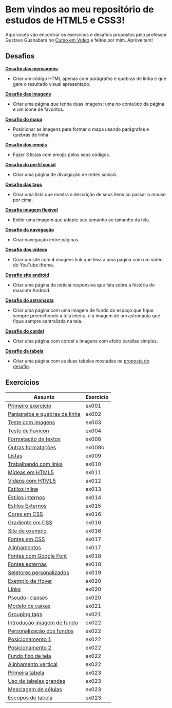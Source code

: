 # Bem vindos ao meu repositório de estudos de HTML5 e CSS3!
Aqui vocês vão encontrar os exercícios e desafios propostos pelo professor Gustavo Guanabara no [Curso em Vídeo](https://www.cursoemvideo.com/cursos/) e feitos por mim. Aproveitem!

## Desafios

**[Desafio das mensagens](https://devjonny4.github.io/html-css/Desafios/d001/)**
- Criar um código HTML apenas com parágrafos e quebras de linha e que gere o resultado visual apresentado.

**[Desafio das imagens](https://devjonny4.github.io/html-css/Desafios/d002/)**
- Criar uma página que tenha duas imagens: uma no conteúdo da página e um ícone de favoritos.

**[Desafio do mapa](https://devjonny4.github.io/html-css/Desafios/d003/)**
-  Posicionar as imagens para formar o mapa usando parágrafos e quebras de linha.

**[Desafio dos emojis](https://devjonny4.github.io/html-css/Desafios/d004/)**
- Fazer 3 listas com emojis pelos seus códigos.

**[Desafio do perfil social](https://devjonny4.github.io/html-css/Desafios/d005/)**
- Criar uma página de divulgação de redes sociais.

**[Desafio das tags](https://devjonny4.github.io/html-css/Desafios/d006/)**
- Criar uma lista que mostra a descrição de seus itens ao passar o mouse por cima.
   
**[Desafio imagem flexível](https://devjonny4.github.io/html-css/Desafios/d007/)**
- Exibir uma imagem que adapte seu tamanho ao tamanho da tela.

**[Desafio da navegação](https://devjonny4.github.io/html-css/Desafios/d008/)**
- Criar navegação entre páginas.

**[Desafio dos vídeos](https://devjonny4.github.io/html-css/Desafios/d009/)**
- Criar um site com 4 imagens link que leva a uma página com um vídeo do YouTube iframe.

**[Desafio site android](https://devjonny4.github.io/html-css/Desafios/d010/android.html)**
- Criar uma página de notícia responsiva que fala sobre a história do mascote Android.

**[Desafio do astronauta](https://devjonny4.github.io/html-css/Desafios/d011/)**
- Criar uma página com uma imagem de fundo do espaço que fique sempre preenchendo a tela inteira, e a imagem de um astronauta que fique sempre centralizda na tela.

**[Desafio do cordel](https://devjonny4.github.io/html-css/Desafios/d012/)**
- Criar uma página com cordel e imagens com efeito parallax simples.

**[Desafio da tabela](https://devjonny4.github.io/html-css/Desafios/d013/)**
- Criar uma página com as duas tabelas mostadas na [proposta do desafio](https://www.youtube.com/watch?v=MnznvoNuy-I&t=456s).

## Exercícios
| Assunto | Exercício  |
|--|--|
[Primeiro exercício](https://devjonny4.github.io/html-css/Exercícios/ex001/) | ex001
[Parágrafos e quebras de linha](https://devjonny4.github.io/html-css/Exercícios/ex002/) | ex002
[Teste com imagens](https://devjonny4.github.io/html-css/Exercícios/ex003/) | ex003
[Teste de Favicon](https://devjonny4.github.io/html-css/Exercícios/ex004/) | ex004
[Formatação de textos](https://devjonny4.github.io/html-css/Exercícios/ex008/) | ex008
[Outras formatações](https://devjonny4.github.io/html-css/Exercícios/ex008b/) | ex008b
[Listas](https://devjonny4.github.io/html-css/Exercícios/ex009/) | ex009
[Trabalhando com links](https://devjonny4.github.io/html-css/Exercícios/ex010/) | ex010
[Mídeas em HTML5](https://devjonny4.github.io/html-css/Exercícios/ex011/) | ex011
[Vídeos com HTML5](https://devjonny4.github.io/html-css/Exercícios/ex012/) | ex012
[Estilos Inline](https://devjonny4.github.io/html-css/Exercícios/ex013/) | ex013
[Estilos internos](https://devjonny4.github.io/html-css/Exercícios/ex014/) | ex014
[Estilos Externos](https://devjonny4.github.io/html-css/Exercícios/ex015/) | ex015
[Cores em CSS](https://devjonny4.github.io/html-css/Exercícios/ex016/cor01.html) | ex016
[Gradiente em CSS](https://devjonny4.github.io/html-css/Exercícios/ex016/cor02.html) | ex016
[Site de exemplo](https://devjonny4.github.io/html-css/Exercícios/ex016/cor03.html) | ex016
[Fontes em CSS](https://devjonny4.github.io/html-css/Exercícios/ex017/fonte01.html) | ex017
[Alinhamentos](https://devjonny4.github.io/html-css/Exercícios/ex017/fonte02.html) | ex017
[Fontes com Google Font](https://devjonny4.github.io/html-css/Exercícios/ex018/fonte01.html) | ex018
[Fontes externas](https://devjonny4.github.io/html-css/Exercícios/ex018/fonte02.html) | ex018
[Seletores personalizados](https://devjonny4.github.io/html-css/Exercícios/ex019/seletor01.html) | ex019
[Exemplo de Hover](https://devjonny4.github.io/html-css/Exercícios/ex020/hover.html) | ex020
[Links](https://devjonny4.github.io/html-css/Exercícios/ex020/links.html) | ex020
[Pseudo-classes](https://devjonny4.github.io/html-css/Exercícios/ex020/pseudoclasse.html) | ex020
[Modelo de caixas](https://devjonny4.github.io/html-css/Exercícios/ex021/caixa01.html) | ex021
[Grouping tags](https://devjonny4.github.io/html-css/Exercícios/ex021/caixa02.html) | ex021
[Introdução imagem de fundo](https://devjonny4.github.io/html-css/Exercícios/ex022/fundo001.html) | ex022
[Personalização dos fundos](https://devjonny4.github.io/html-css/Exercícios/ex022/fundo002.html) | ex022
[Posicionamento 1](https://devjonny4.github.io/html-css/Exercícios/ex022/fundo003.html) | ex022
[Posicionamento 2](https://devjonny4.github.io/html-css/Exercícios/ex022/fundo004.html) | ex022
[Fundo fixo de tela](https://devjonny4.github.io/html-css/Exercícios/ex022/fundo005.html) | ex022
[Alinhamento vertical](https://devjonny4.github.io/html-css/Exercícios/ex022/fundo006.html) | ex022
[Primeira tabela](https://devjonny4.github.io/html-css/Exercícios/ex023/tabela001.html) | ex023
[Uso de tabelas grandes](https://devjonny4.github.io/html-css/Exercícios/ex023/tabela002.html) | ex023
[Mesclagem de células](https://devjonny4.github.io/html-css/Exercícios/ex023/tabela003.html) | ex023
[Escopos de tabela](https://devjonny4.github.io/html-css/Exercícios/ex023/tabela004.html) | ex023